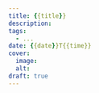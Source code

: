 ```yaml
---
title: {{title}}
description:
tags:
  - ...
date: {{date}}T{{time}}
cover:
  image:
  alt:
draft: true
---
```

